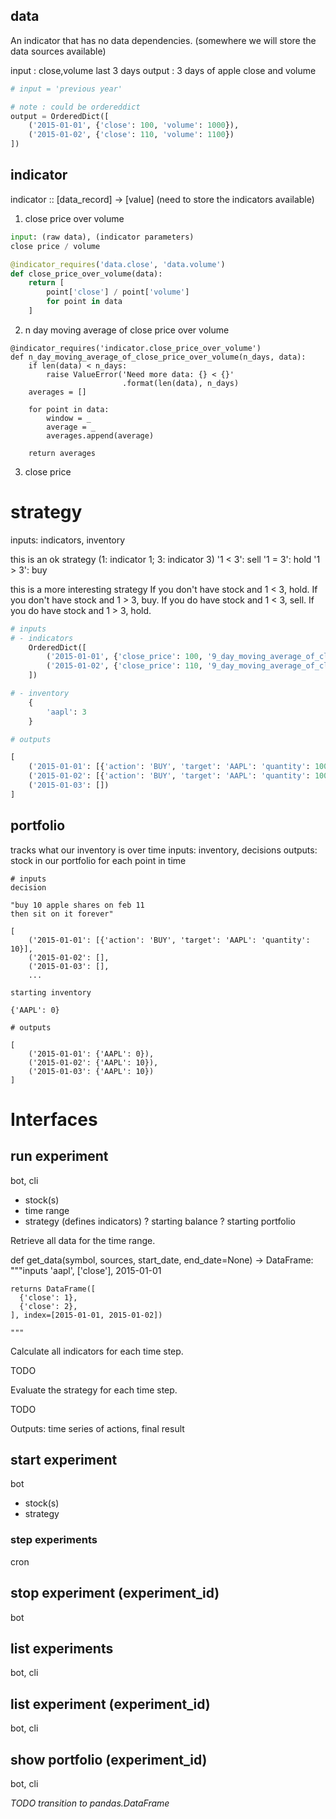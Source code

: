 ## data

An indicator that has no data dependencies.
(somewhere we will store the data sources available)

input : close,volume last 3 days
output : 3 days of apple close and volume


```python
# input = 'previous year'

# note : could be ordereddict
output = OrderedDict([
    ('2015-01-01', {'close': 100, 'volume': 1000}),
    ('2015-01-02', {'close': 110, 'volume': 1100})
])
```


## indicator

indicator :: [data_record] -> [value]
(need to store the indicators available)


1. close price over volume

```python
input: (raw data), (indicator parameters)
close price / volume

@indicator_requires('data.close', 'data.volume')
def close_price_over_volume(data):
    return [
        point['close'] / point['volume']
        for point in data
    ]
```

2. n day moving average of close price over volume

```
@indicator_requires('indicator.close_price_over_volume')
def n_day_moving_average_of_close_price_over_volume(n_days, data):
    if len(data) < n_days:
        raise ValueError('Need more data: {} < {}'
                         .format(len(data), n_days)
    averages = []

    for point in data:
        window = _
        average = _
        averages.append(average)

    return averages
```

3. close price

# strategy
inputs: indicators, inventory

this is an ok strategy
(1: indicator 1; 3: indicator 3)
'1 < 3': sell
'1 = 3': hold
'1 > 3': buy

this is a more interesting strategy
If you don't have stock and 1 < 3, hold.
If you don't have stock and 1 > 3, buy.
If you do have stock and 1 < 3, sell.
If you do have stock and 1 > 3, hold.

```python
# inputs
# - indicators
    OrderedDict([
        ('2015-01-01', {'close_price': 100, '9_day_moving_average_of_close_price': 60}),
        ('2015-01-02', {'close_price': 110, '9_day_moving_average_of_close_price': 61}),
    ])

# - inventory
    {
        'aapl': 3
    }

# outputs

[
    ('2015-01-01': [{'action': 'BUY', 'target': 'AAPL': 'quantity': 100}]),
    ('2015-01-02': [{'action': 'BUY', 'target': 'AAPL': 'quantity': 100}]),
    ('2015-01-03': [])
]
```

## portfolio

tracks what our inventory is over time
inputs: inventory, decisions
outputs: stock in our portfolio for each point in time

```
# inputs
decision

"buy 10 apple shares on feb 11
then sit on it forever"

[
    ('2015-01-01': [{'action': 'BUY', 'target': 'AAPL': 'quantity': 10}],
    ('2015-01-02': [],
    ('2015-01-03': [],
    ...

starting inventory

{'AAPL': 0}

# outputs

[
    ('2015-01-01': {'AAPL': 0}),
    ('2015-01-02': {'AAPL': 10}),
    ('2015-01-03': {'AAPL': 10})
]
```


# Interfaces

## run experiment
bot, cli

- stock(s)
- time range
- strategy (defines indicators)
? starting balance
? starting portfolio

Retrieve all data for the time range.

def get_data(symbol, sources, start_date, end_date=None) -> DataFrame:
    """inputs 'aapl', ['close'], 2015-01-01

    returns DataFrame([
      {'close': 1},
      {'close': 2},
    ], index=[2015-01-01, 2015-01-02])

    """
Calculate all indicators for each time step.

TODO

Evaluate the strategy for each time step.

TODO

Outputs: time series of actions, final result

## start experiment
bot

- stock(s)
- strategy

### step experiments
cron

## stop experiment (experiment_id)
bot

## list experiments
bot, cli

## list experiment (experiment_id)
bot, cli

## show portfolio (experiment_id)
bot, cli

*TODO transition to pandas.DataFrame*
